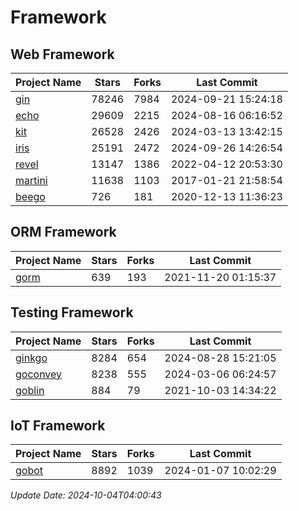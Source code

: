 # Framework

## Web Framework
| Project Name | Stars | Forks | Last Commit |
| ------------ | ----- | ----- | ----------- |
| [gin](https://github.com/gin-gonic/gin) | 78246 | 7984 | 2024-09-21 15:24:18 |
| [echo](https://github.com/labstack/echo) | 29609 | 2215 | 2024-08-16 06:16:52 |
| [kit](https://github.com/go-kit/kit) | 26528 | 2426 | 2024-03-13 13:42:15 |
| [iris](https://github.com/kataras/iris) | 25191 | 2472 | 2024-09-26 14:26:54 |
| [revel](https://github.com/revel/revel) | 13147 | 1386 | 2022-04-12 20:53:30 |
| [martini](https://github.com/go-martini/martini) | 11638 | 1103 | 2017-01-21 21:58:54 |
| [beego](https://github.com/astaxie/beego) | 726 | 181 | 2020-12-13 11:36:23 |

## ORM Framework
| Project Name | Stars | Forks | Last Commit |
| ------------ | ----- | ----- | ----------- |
| [gorm](https://github.com/jinzhu/gorm) | 639 | 193 | 2021-11-20 01:15:37 |

## Testing Framework
| Project Name | Stars | Forks | Last Commit |
| ------------ | ----- | ----- | ----------- |
| [ginkgo](https://github.com/onsi/ginkgo) | 8284 | 654 | 2024-08-28 15:21:05 |
| [goconvey](https://github.com/smartystreets/goconvey) | 8238 | 555 | 2024-03-06 06:24:57 |
| [goblin](https://github.com/franela/goblin) | 884 | 79 | 2021-10-03 14:34:22 |

## IoT Framework
| Project Name | Stars | Forks | Last Commit |
| ------------ | ----- | ----- | ----------- |
| [gobot](https://github.com/hybridgroup/gobot) | 8892 | 1039 | 2024-01-07 10:02:29 |

*Update Date: 2024-10-04T04:00:43*